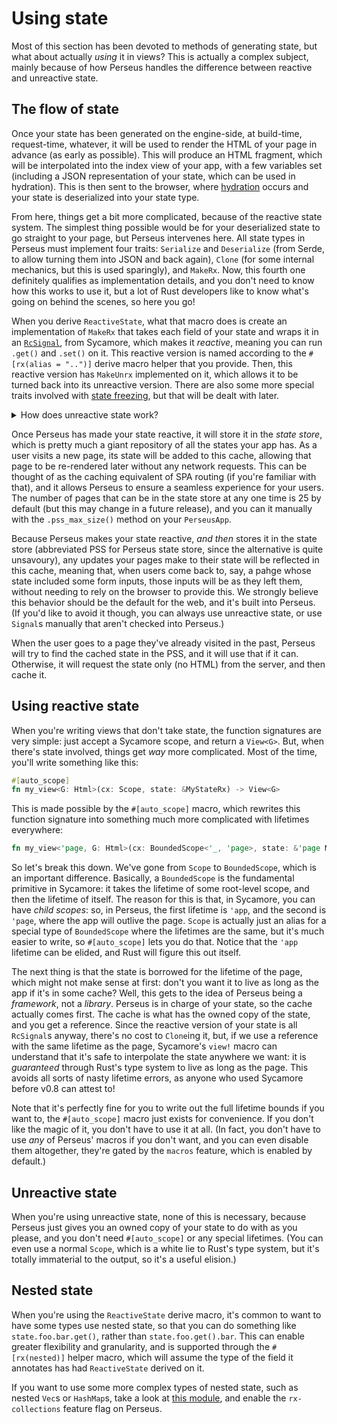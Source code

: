 # Using state

Most of this section has been devoted to methods of generating state, but what about actually *using* it in views? This is actually a complex subject, mainly because of how Perseus handles the difference between reactive and unreactive state.

## The flow of state

Once your state has been generated on the engine-side, at build-time, request-time, whatever, it will be used to render the HTML of your page in advance (as early as possible). This will produce an HTML fragment, which will be interpolated into the index view of your app, with a few variables set (including a JSON representation of your state, which can be used in hydration). This is then sent to the browser, where [hydration](:fundamentals/hydration) occurs and your state is deserialized into your state type.

From here, things get a bit more complicated, because of the reactive state system. The simplest thing possible would be for your deserialized state to go straight to your page, but Perseus intervenes here. All state types in Perseus must implement four traits: `Serialize` and `Deserialize` (from Serde, to allow turning them into JSON and back again), `Clone` (for some internal mechanics, but this is used sparingly), and `MakeRx`. Now, this fourth one definitely qualifies as implementation details, and you don't need to know how this works to use it, but a lot of Rust developers like to know what's going on behind the scenes, so here you go!

When you derive `ReactiveState`, what that macro does is create an implementation of `MakeRx` that takes each field of your state and wraps it in an [`RcSignal`](=reactive/struct.RcSignal@sycamore), from Sycamore, which makes it *reactive*, meaning you can run `.get()` and `.set()` on it. This reactive version is named according to the `#[rx(alias = "..")]` derive macro helper that you provide. Then, this reactive version has `MakeUnrx` implemented on it, which allows it to be turned back into its unreactive version. There are also some more special traits involved with [state freezing](:state/freezing), but that will be dealt with later.

<details>

<summary>How does unreactive state work?</summary>

The `MakeRx` implementation just creates a wrapper that isn't really reactive, and the `MakeUnrx` implementation just removes that wrapper. Yeah, it's that simple.

</details>

Once Perseus has made your state reactive, it will store it in the *state store*, which is pretty much a giant repository of all the states your app has. As a user visits a new page, its state will be added to this cache, allowing that page to be re-rendered later without any network requests. This can be thought of as the caching equivalent of SPA routing (if you're familiar with that), and it allows Perseus to ensure a seamless experience for your users. The number of pages that can be in the state store at any one time is 25 by default (but this may change in a future release), and you can it manually with the `.pss_max_size()` method on your `PerseusApp`.

Because Perseus makes your state reactive, *and then* stores it in the state store (abbreviated PSS for Perseus state store, since the alternative is quite unsavoury), any updates your pages make to their state will be reflected in this cache, meaning that, when users come back to, say, a pahge whose state included some form inputs, those inputs will be as they left them, without needing to rely on the browser to provide this. We strongly believe this behavior should be the default for the web, and it's built into Perseus. (If you'd like to avoid it though, you can always use unreactive state, or use `Signal`s manually that aren't checked into Perseus.)

When the user goes to a page they've already visited in the past, Perseus will try to find the cached state in the PSS, and it will use that if it can. Otherwise, it will request the state only (no HTML) from the server, and then cache it.

## Using reactive state

When you're writing views that don't take state, the function signatures are very simple: just accept a Sycamore scope, and return a `View<G>`. But, when there's state involved, things get *way* more complicated. Most of the time, you'll write something like this:

```rust
#[auto_scope]
fn my_view<G: Html>(cx: Scope, state: &MyStateRx) -> View<G>
```

This is made possible by the `#[auto_scope]` macro, which rewrites this function signature into something much more complicated with lifetimes everywhere:

```rust
fn my_view<'page, G: Html>(cx: BoundedScope<'_, 'page>, state: &'page MyStateRx) -> View<G> 
```

So let's break this down. We've gone from `Scope` to `BoundedScope`, which is an important difference. Basically, a `BoundedScope` is the fundamental primitive in Sycamore: it takes the lifetime of some root-level scope, and then the lifetime of itself. The reason for this is that, in Sycamore, you can have *child scopes*: so, in Perseus, the first lifetime is `'app`, and the second is `'page`, where the app will outlive the page. `Scope` is actually just an alias for a special type of `BoundedScope` where the lifetimes are the same, but it's much easier to write, so `#[auto_scope]` lets you do that. Notice that the `'app` lifetime can be elided, and Rust will figure this out itself.

The next thing is that the state is borrowed for the lifetime of the page, which might not make sense at first: don't you want it to live as long as the app if it's in some cache? Well, this gets to the idea of Perseus being a *framework*, not a *library*. Perseus is in charge of your state, so the cache actually comes first. The cache is what has the owned copy of the state, and you get a reference. Since the reactive version of your state is all `RcSignal`s anyway, there's no cost to `Clone`ing it, but, if we use a reference with the same lifetime as the page, Sycamore's `view!` macro can understand that it's safe to interpolate the state anywhere we want: it is *guaranteed* through Rust's type system to live as long as the page. This avoids all sorts of nasty lifetime errors, as anyone who used Sycamore before v0.8 can attest to!

Note that it's perfectly fine for you to write out the full lifetime bounds if you want to, the `#[auto_scope]` macro just exists for convenience. If you don't like the magic of it, you don't have to use it at all. (In fact, you don't have to use *any* of Perseus' macros if you don't want, and you can even disable them altogether, they're gated by the `macros` feature, which is enabled by default.)

## Unreactive state

When you're using unreactive state, none of this is necessary, because Perseus just gives you an owned copy of your state to do with as you please, and you don't need `#[auto_scope]` or any special lifetimes. (You can even use a normal `Scope`, which is a white lie to Rust's type system, but it's totally immaterial to the output, so it's a useful elision.)

## Nested state

When you're using the `ReactiveState` derive macro, it's common to want to have some types use nested state, so that you can do something like `state.foo.bar.get()`, rather than `state.foo.get().bar`. This can enable greater flexibility and granularity, and is supported through the `#[rx(nested)]` helper macro, which will assume the type of the field it annotates has had `ReactiveState` derived on it. 

If you want to use some more complex types of nested state, such as nested `Vec`s or `HashMap`s, take a look at [this module](=state/rx_collections), and enable the `rx-collections` feature flag on Perseus.
